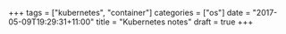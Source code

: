 +++
tags =  ["kubernetes", "container"]
categories = ["os"]
date = "2017-05-09T19:29:31+11:00"
title = "Kubernetes notes"
draft = true
+++

